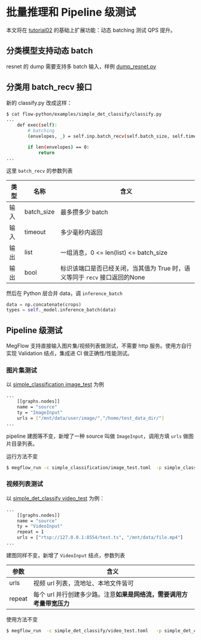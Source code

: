 # 批量推理和 Pipeline 级测试

本文将在 [tutorial02](02-det-attr.zh.md) 的基础上扩展功能：动态 batching 测试 QPS 提升。

## 分类模型支持动态 batch

resnet 的 dump 需要支持多 batch 输入，样例 [dump_resnet.py](../../flow-python/examples/misc/dump_resnet.py)

## 分类用 batch_recv 接口

新的 classify.py 改成这样：
```bash
$ cat flow-python/examples/simple_det_classify/classify.py
...
    def exec(self):
        # batching
        (envelopes, _) = self.inp.batch_recv(self.batch_size, self.timeout)

        if len(envelopes) == 0:
            return
...
```
这里 `batch_recv` 的参数列表

| 类型 | 名称 | 含义 |
| -----  | ------ | -----  |
| 输入 | batch_size | 最多攒多少 batch |  
| 输入 | timeout | 多少毫秒内返回 |
| 输出 | list<Any> | 一组消息，0 <= len(list) <= batch_size |
| 输出 | bool | 标识该端口是否已经关闭，当其值为 True 时，语义等同于 `recv` 接口返回的None |


然后在 Python 层合并 data，调 `inference_batch`
```Python
data = np.concatenate(crops)
types = self._model.inference_batch(data)
```

## Pipeline 级测试
MegFlow 支持直接输入图片集/视频列表做测试，不需要 http 服务。使用方自行实现 Validation 结点，集成进 CI 做正确性/性能测试。

### 图片集测试
以 [simple_classification image_test](../../flow-python/examples/simple_classification/image_test.toml) 为例
```bash
...
    [[graphs.nodes]]
    name = "source"
    ty = "ImageInput"
    urls = ["/mnt/data/user/image/","/home/test_data_dir/"]
...
```
pipeline 建图等不变，新增了一种 source 叫做 `ImageInput`，调用方填 `urls` 做图片目录列表。

运行方法不变
```bash
$ megflow_run -c simple_classification/image_test.toml  -p simple_classification
```

### 视频列表测试
以 [simple_det_classify video_test](../../flow-python/examples/simple_det_classify/video_test.toml) 为例：
```bash
...
    [[graphs.nodes]]
    name = "source"
    ty = "VideoInput"
    repeat = 1
    urls = ["rtsp://127.0.0.1:8554/test.ts", "/mnt/data/file.mp4"]
...
```

建图同样不变，新增了 `VideoInput` 结点，参数列表

| 参数 | 含义 |
| -----  | ------ |
| urls | 视频 url 列表，流地址、本地文件皆可 |  
| repeat | 每个 url 并行创建多少路。注意**如果是网络流，需要调用方考量带宽压力** |

使用方法不变
```bash
$ megflow_run  -c simple_det_classify/video_test.toml   -p simple_det_classify
```

